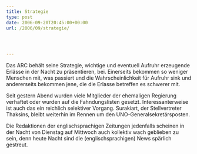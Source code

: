 ```yaml
---
title: Strategie
type: post
date: 2006-09-20T20:45:00+00:00
url: /2006/09/strategie/




---
```

Das <span class="caps">ARC</span> behält seine Strategie, wichtige und eventuell Aufruhr erzeugende Erlässe in der Nacht zu präsentieren, bei. Einerseits bekommen so weniger Menschen mit, was passiert und die Wahrscheinlichkeit für Aufruhr sink und andererseits bekommen jene, die die Erlasse betreffen es schwerer mit.

Seit gestern Abend wurden viele Mitglieder der ehemaligen Regierung verhaftet oder wurden auf die Fahndungslisten gesetzt. Interessanterweise ist auch das ein reichlich selektiver Vorgang. Surakiart, der Stellvertreter Thaksins, bleibt weiterhin im Rennen um den UNO-Generalsekretärsposten.

Die Redaktionen der englischsprachigen Zeitungen jedenfalls scheinen in der Nacht von Dienstag auf Mittwoch auch kollektiv wach geblieben zu sein, denn heute Nacht sind die (englischsprachigen) News spärlich gestreut.
